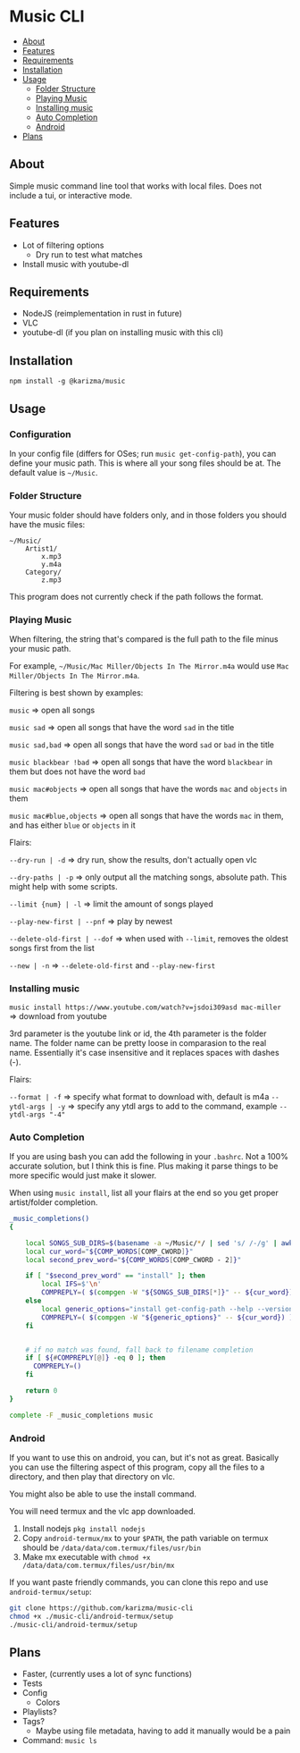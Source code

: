 # Music CLI

<!-- prettier-ignore -->
- [About](#about)
- [Features](#features)
- [Requirements](#requirements)
- [Installation](#installation)
- [Usage](#usage)
  - [Folder Structure](#folder-structure)
  - [Playing Music](#playing-music)
  - [Installing music](#installing-music)
  - [Auto Completion](#auto-completion)
  - [Android](#android)
- [Plans](#plans)

## About

Simple music command line tool that works with local files. Does not include a tui, or interactive mode.

## Features

<!-- prettier-ignore -->
- Lot of filtering options
  - Dry run to test what matches
- Install music with youtube-dl

## Requirements

<!-- prettier-ignore -->
- NodeJS (reimplementation in rust in future)
- VLC
- youtube-dl (if you plan on installing music with this cli)

## Installation

```shell
npm install -g @karizma/music
```

## Usage

### Configuration

In your config file (differs for OSes; run `music get-config-path`), you can define your music path. This is where all your song files should be at. The default value is `~/Music`.

### Folder Structure

Your music folder should have folders only, and in those folders you should
have the music files:

```text
~/Music/
    Artist1/
        x.mp3
        y.m4a
    Category/
        z.mp3
```

This program does not currently check if the path follows the format.

### Playing Music

When filtering, the string that's compared is the full path to the file minus your music path.

For example, `~/Music/Mac Miller/Objects In The Mirror.m4a` would use `Mac Miller/Objects In The Mirror.m4a`.

Filtering is best shown by examples:

`music` => open all songs

`music sad` => open all songs that have the word `sad` in the title

`music sad,bad` => open all songs that have the word `sad` or `bad` in the title

`music blackbear !bad` => open all songs that have the word `blackbear` in them
but does not have the word `bad`

`music mac#objects` => open all songs that have the words `mac` and `objects` in
them

`music mac#blue,objects` => open all songs that have the words `mac` in them,
and has either `blue` or `objects` in it

Flairs:

`--dry-run | -d` => dry run, show the results, don't actually open vlc

`--dry-paths | -p` => only output all the matching songs, absolute path. This might help with some scripts.

`--limit {num} | -l` => limit the amount of songs played

`--play-new-first | --pnf` => play by newest

`--delete-old-first | --dof` => when used with `--limit`, removes the oldest songs first from the list

`--new | -n` => `--delete-old-first` and `--play-new-first`

### Installing music

`music install https://www.youtube.com/watch?v=jsdoi309asd mac-miller` => download from youtube

3rd parameter is the youtube link or id, the 4th parameter is the folder name.
The folder name can be pretty loose in comparasion to the real name. Essentially
it's case insensitive and it replaces spaces with dashes (-).

Flairs:

`--format | -f` => specify what format to download with, default is m4a
`--ytdl-args | -y` => specify any ytdl args to add to the command, example `--ytdl-args "-4"`

### Auto Completion

If you are using bash you can add the following in your `.bashrc`. Not a 100% accurate solution,
but I think this is fine. Plus making it parse things to be more specific would just make it slower.

When using `music install`, list all your flairs at the end so you get proper artist/folder completion.

```bash
_music_completions()
{

    local SONGS_SUB_DIRS=$(basename -a ~/Music/*/ | sed 's/ /-/g' | awk '{print tolower($0)}')
    local cur_word="${COMP_WORDS[COMP_CWORD]}"
    local second_prev_word="${COMP_WORDS[COMP_CWORD - 2]}"

    if [ "$second_prev_word" == "install" ]; then
        local IFS=$'\n'
        COMPREPLY=( $(compgen -W "${SONGS_SUB_DIRS[*]}" -- ${cur_word}) )
    else
        local generic_options="install get-config-path --help --version --play-new-first --delete-old-first --format --ytdl-args --new --dry-run --limit --new --pnf --dof -h -n -d -l -v -f -y"
        COMPREPLY=( $(compgen -W "${generic_options}" -- ${cur_word}) )
    fi


    # if no match was found, fall back to filename completion
    if [ ${#COMPREPLY[@]} -eq 0 ]; then
      COMPREPLY=()
    fi

    return 0
}

complete -F _music_completions music
```

### Android

If you want to use this on android, you can, but it's not as great.
Basically you can use the filtering aspect of this program, copy all the
files to a directory, and then play that directory on vlc.

You might also be able to use the install command.

You will need termux and the vlc app downloaded.

1. Install nodejs `pkg install nodejs`
2. Copy `android-termux/mx` to your `$PATH`, the path variable
   on termux should be `/data/data/com.termux/files/usr/bin`
3. Make mx executable with `chmod +x /data/data/com.termux/files/usr/bin/mx`

If you want paste friendly commands, you can clone this repo and use `android-termux/setup`:

```bash
git clone https://github.com/karizma/music-cli
chmod +x ./music-cli/android-termux/setup
./music-cli/android-termux/setup
```

## Plans

<!-- prettier-ignore -->
- Faster, (currently uses a lot of sync functions)
- Tests
- Config
  - Colors
- Playlists?
- Tags?
  - Maybe using file metadata, having to add it manually would be a pain
- Command: `music ls`
